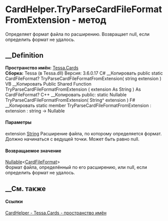 # CardHelper.TryParseCardFileFormatFromExtension - метод
Определяет формат файла по расширению. Возвращает null, если определить формат
не удалось.
## __Definition
 **Пространство имён:** [Tessa.Cards](N_Tessa_Cards.htm)  
 **Сборка:** Tessa (в Tessa.dll) Версия: 3.6.0.17
C# __Копировать
     public static CardFileFormat? TryParseCardFileFormatFromExtension(
    	string extension
    )
VB __Копировать
     Public Shared Function TryParseCardFileFormatFromExtension ( 
    	extension As String
    ) As CardFileFormat?
C++ __Копировать
     public:
    static Nullable<CardFileFormat> TryParseCardFileFormatFromExtension(
    	String^ extension
    )
F# __Копировать
     static member TryParseCardFileFormatFromExtension : 
            extension : string -> Nullable<CardFileFormat> 
#### Параметры
extension [String](https://learn.microsoft.com/dotnet/api/system.string)
     Расширение файла, по которому определяется формат. Должно начинаться с ведущей точки. Может быть равно null. 
#### Возвращаемое значение
[Nullable](https://learn.microsoft.com/dotnet/api/system.nullable-1)<[CardFileFormat](T_Tessa_Cards_CardFileFormat.htm)>  
Формат файла, определённый по его расширению, или null, если определить формат
не удалось.
## __См. также
#### Ссылки
[CardHelper - ](T_Tessa_Cards_CardHelper.htm)
[Tessa.Cards - пространство имён](N_Tessa_Cards.htm)
